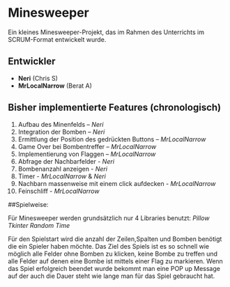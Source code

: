 # Minesweeper

Ein kleines Minesweeper-Projekt, das im Rahmen des Unterrichts im SCRUM-Format entwickelt wurde.

## Entwickler

- **Neri** (Chris S)
- **MrLocalNarrow** (Berat A)

## Bisher implementierte Features (chronologisch)

1. Aufbau des Minenfelds – *Neri*  
2. Integration der Bomben – *Neri*  
3. Ermittlung der Position des gedrückten Buttons – *MrLocalNarrow*  
4. Game Over bei Bombentreffer – *MrLocalNarrow*  
5. Implementierung von Flaggen – *MrLocalNarrow*
6. Abfrage der Nachbarfelder - *Neri*
7. Bombenanzahl anzeigen - *Neri*
8. Timer - *MrLocalNarrow* & *Neri*
9. Nachbarn massenweise mit einem click aufdecken - *MrLocalNarrow*
10. Feinschliff - *MrLocalNarrow*


##Spielweise:

Für Minesweeper werden grundsätzlich nur 4 Libraries benutzt:
*Pillow*
*Tkinter*
*Random*
*Time*

Für den Spielstart wird die anzahl der Zeilen,Spalten und Bomben benötigt die ein Spieler haben möchte. 
Das Ziel des Spiels ist es so schnell wie möglich alle Felder ohne Bomben zu klicken, keine Bombe zu treffen und alle Felder auf denen eine Bombe ist mittels einer Flag zu markieren.
Wenn das Spiel erfolgreich beendet wurde bekommt man eine POP up Message auf der auch die Dauer steht wie lange man für das Spiel gebraucht hat. 
